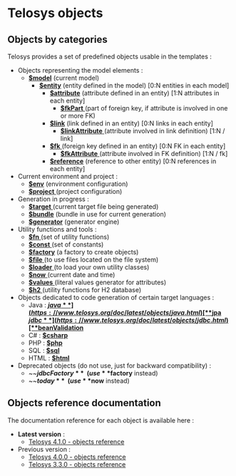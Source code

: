 # Telosys objects

## Objects by categories

Telosys provides a set of predefined objects usable in the templates :

* Objects representing the model elements :&#x20;
  * [**$model**](https://www.telosys.org/doc/latest/objects/model.html)  (current model)
    * [**$entity**](https://www.telosys.org/doc/latest/objects/entity.html)  (entity defined in the model) \[0:N entities in each model]
      * [**$attribute**](https://www.telosys.org/doc/latest/objects/attribute.html)  (attribute defined in an entity) \[1:N attributes in each entity]
        * [**$fkPart** ](https://www.telosys.org/doc/latest/objects/fkPart.html) (part of foreign key, if attribute is involved in one or more FK)
      * [**$link**](https://www.telosys.org/doc/latest/objects/link.html)  (link defined in an entity) \[0:N links in each entity]
        * [**$linkAttribute** ](https://www.telosys.org/doc/latest/objects/linkAttribute.html) (attribute involved in link definition) \[1:N / link]
      * [**$fk** ](https://www.telosys.org/doc/latest/objects/fk.html)(foreign key defined in an entity) \[0:N FK in each entity]
        * [**$fkAttribute** ](https://www.telosys.org/doc/latest/objects/fkAttribute.html) (attribute involved in FK definition) \[1:N / fk]
      * [**$reference**](https://www.telosys.org/doc/latest/objects/reference.html)  (reference to other entity)  \[0:N references in each entity]
* Current environment and project : &#x20;
  * [**$env**](https://www.telosys.org/doc/latest/objects/env.html)  (environment configuration)
  * [**$project** ](https://www.telosys.org/doc/latest/objects/project.html) (project configuration)
* Generation in progress :&#x20;
  * [**$target** ](https://www.telosys.org/doc/latest/objects/target.html)  (current target file being generated)
  * [**$bundle**](https://www.telosys.org/doc/latest/objects/bundle.html) (bundle in use for current generation)
  * [**$generator**](https://www.telosys.org/doc/latest/objects/generator.html) (generator engine)
* Utility functions and tools :&#x20;
  * [**$fn**  ](https://www.telosys.org/doc/latest/objects/fn.html) (set of utility functions)
  * [**$const** ](https://www.telosys.org/doc/latest/objects/const.html) (set of constants)
  * [**$factory**](https://www.telosys.org/doc/latest/objects/factory.html) (a factory to create objects)
  * [**$file** ](https://www.telosys.org/doc/latest/objects/file.html) (to use files located on the file system)&#x20;
  * [**$loader** ](https://www.telosys.org/doc/latest/objects/loader.html) (to load your own utility classes)
  * [**$now** ](https://www.telosys.org/doc/latest/objects/now.html) (current date and time)
  * [**$values** ](https://www.telosys.org/doc/latest/objects/values.html) (literal values generator for attributes)
  * [**$h2**  ](https://www.telosys.org/doc/latest/objects/h2.html) (utility functions for H2 database)
* Objects dedicated to code generation of certain target languages :  &#x20;
  * Java :  [**$java** ](https://www.telosys.org/doc/latest/objects/java.html)  [**$jpa** ](https://www.telosys.org/doc/latest/objects/jpa.html)   [**$jdbc**](https://www.telosys.org/doc/latest/objects/jdbc.html)   [**$beanValidation**](https://www.telosys.org/doc/latest/objects/beanValidation.html)  &#x20;
  * C#  :  [**$csharp**](https://www.telosys.org/doc/latest/objects/csharp.html) &#x20;
  * PHP :  [**$php** ](https://www.telosys.org/doc/latest/objects/php.html) &#x20;
  * SQL :  [**$sql** ](https://www.telosys.org/doc/latest/objects/sql.html)&#x20;
  * HTML :  [**$html** ](https://www.telosys.org/doc/latest/objects/html.html)&#x20;
* Deprecated objects (do not use, just for backward compatibility) : &#x20;
  * ~~**$jdbcFactory**~~  (use **$factory** instead)
  * ~~**$today**~~ (use **$now** instead)

## Objects reference documentation

The documentation reference for each object is available here :

* **Latest version** :&#x20;
  * [Telosys 4.1.0 - objects reference](https://www.telosys.org/doc/v410/objects/index.html)
* Previous version :&#x20;
  * [Telosys 4.0.0 - objects reference](https://www.telosys.org/doc/v400/objects/index.html)
  * [Telosys 3.3.0 - objects reference](https://www.telosys.org/doc/v330/objects/index.html)







